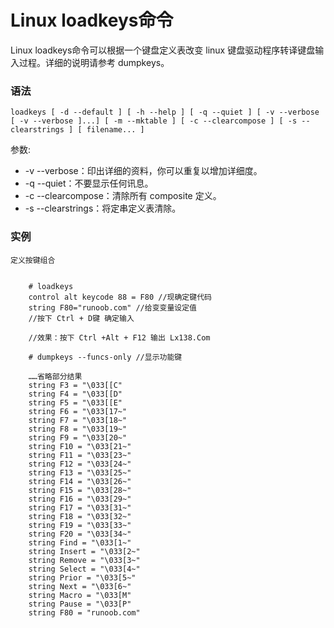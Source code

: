 # Linux loadkeys命令

Linux loadkeys命令可以根据一个键盘定义表改变 linux 键盘驱动程序转译键盘输入过程。详细的说明请参考 dumpkeys。

### 语法

    loadkeys [ -d --default ] [ -h --help ] [ -q --quiet ] [ -v --verbose [ -v --verbose ]...] [ -m --mktable ] [ -c --clearcompose ] [ -s --clearstrings ] [ filename... ]

参数:

- -v --verbose：印出详细的资料，你可以重复以增加详细度。
- -q --quiet：不要显示任何讯息。
- -c --clearcompose：清除所有 composite 定义。
- -s --clearstrings：将定串定义表清除。

### 实例

    定义按键组合
    
        
        # loadkeys 
        control alt keycode 88 = F80 //现确定键代码
        string F80="runoob.com" //给变变量设定值
        //按下 Ctrl + D键 确定输入
        
        //效果：按下 Ctrl +Alt + F12 输出 Lx138.Com
        
        # dumpkeys --funcs-only //显示功能键
        
        ……省略部分结果
        string F3 = "\033[[C"
        string F4 = "\033[[D"
        string F5 = "\033[[E"
        string F6 = "\033[17~"
        string F7 = "\033[18~"
        string F8 = "\033[19~"
        string F9 = "\033[20~"
        string F10 = "\033[21~"
        string F11 = "\033[23~"
        string F12 = "\033[24~"
        string F13 = "\033[25~"
        string F14 = "\033[26~"
        string F15 = "\033[28~"
        string F16 = "\033[29~"
        string F17 = "\033[31~"
        string F18 = "\033[32~"
        string F19 = "\033[33~"
        string F20 = "\033[34~"
        string Find = "\033[1~"
        string Insert = "\033[2~"
        string Remove = "\033[3~"
        string Select = "\033[4~"
        string Prior = "\033[5~"
        string Next = "\033[6~"
        string Macro = "\033[M"
        string Pause = "\033[P"
        string F80 = "runoob.com"
        
    
    